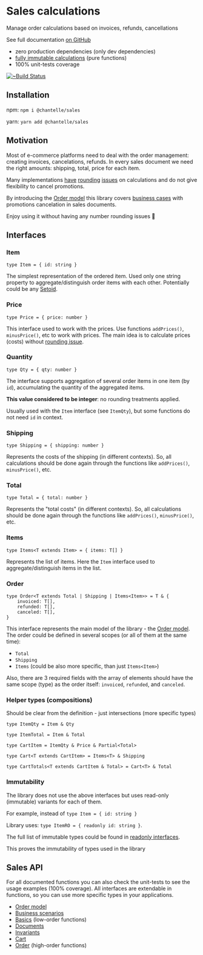 # Sales calculations
Manage order calculations based on invoices, refunds, cancellations

See full documentation [on GitHub](https://github.com/chantelle-lingerie/sales)

* zero production dependencies (only dev dependencies)
* [fully immutable calculations](#Immutability) (pure functions)
* 100% unit-tests coverage

[![~Build Status](https://travis-ci.com/chantelle-lingerie/sales.svg?branch=master)](https://travis-ci.com/chantelle-lingerie/sales)

## Installation

npm: `npm i @chantelle/sales`

yarn: `yarn add @chantelle/sales`

## Motivation

Most of e-commerce platforms need to deal with the order management: creating invoices, cancelations, refunds.
In every sales document we need the right amounts: shipping, total, price for each item.

Many implementations [have](https://community.shopify.com/c/Shopify-Design/Problem-with-rounding-prices/td-p/416162) [rounding](https://magento.stackexchange.com/questions/225168/magento1-9-paypal-rounding-amount-issue) [issues](https://github.com/woocommerce/woocommerce/issues/14458) on calculations and do not give flexibility to cancel promotions.

By introducing the [Order model](./doc/sales.pdf) this library covers [business cases](./doc/sales/business.md) with promotions cancelation in sales documents.

Enjoy using it without having any number rounding issues :tada:

## Interfaces

### Item
`type Item = { id: string }`

The simplest representation of the ordered item.
Used only one string property to aggregate/distinguish order items with each other.
Potentially could be any [Setoid](https://en.wikipedia.org/wiki/Setoid).

### Price
`type Price = { price: number }`

This interface used to work with the prices.
Use functions `addPrices()`, `minusPrice()`, etc to work with prices.
The main idea is to calculate prices (costs) without [rounding issue](https://docs.oracle.com/cd/E19957-01/806-3568/ncg_goldberg.html).

### Quantity
`type Qty = { qty: number }`

The interface supports aggregation of several order items in one item (by `id`),
accumulating the quantity of the aggregated items.

**This value considered to be integer**: no rounding treatments applied.

Usually used with the `Item` interface (see `ItemQty`), but some functions do not need `id` in context.

### Shipping
`type Shipping = { shipping: number }`

Represents the costs of the shipping (in different contexts).
So, all calculations should be done again through the functions like `addPrices()`, `minusPrice()`, etc.

### Total
`type Total = { total: number }`

Represents the "total costs" (in different contexts).
So, all calculations should be done again through the functions like `addPrices()`, `minusPrice()`, etc.

### Items
`type Items<T extends Item> = { items: T[] }`

Represents the list of items.
Here the `Item` interface used to aggregate/distinguish items in the list.

### Order
```
type Order<T extends Total | Shipping | Items<Item>> = T & {
    invoiced: T[],
    refunded: T[],
    canceled: T[],
}
```
This interface represents the main model of the library - the [Order model](./doc/sales.pdf).
The order could be defined in several scopes (or all of them at the same time):

- `Total`
- `Shipping`
- `Items` (could be also more specific, than just `Items<Item>`)

Also, there are 3 required fields with the array of elements
should have the same scope (type) as the order itself:
`invoiced`, `refunded`, and `canceled`. 

### Helper types (compositions)
Should be clear from the definition - just intersections (more specific types)

`type ItemQty = Item & Qty`

`type ItemTotal = Item & Total`

`type CartItem = ItemQty & Price & Partial<Total>`

`type Cart<T extends CartItem> = Items<T> & Shipping`

`type CartTotals<T extends CartItem & Total> = Cart<T> & Total`

### Immutability
The library does not use the above interfaces but uses read-only (immutable) variants for each of them.

For example, instead of `type Item = { id: string }`

Library uses: `type ItemRO = { readonly id: string }`.

The full list of immutable types could be found in [readonly interfaces](./src/readonlyInterfaces.ts).

This proves the immutability of types used in the library

## Sales API
For all documented functions you can also check the unit-tests to see the usage examples (100% coverage).
All interfaces are extendable in functions, so you can use more specific types in your applications.

- [Order model](./doc/sales.pdf)
- [Business scenarios](./doc/sales/business.md)
- [Basics](./doc/basics.md) (low-order functions)
- [Documents](./doc/documents.md)
- [Invariants](./doc/invariants.md)
- [Cart](./doc/cart.md)
- [Order](./doc/order.md) (high-order functions)
